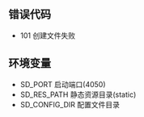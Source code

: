 ## 错误代码
+ 101 创建文件失败



## 环境变量
+ SD_PORT  启动端口(4050)
+ SD_RES_PATH 静态资源目录(static) 
+ SD_CONFIG_DIR  配置文件目录